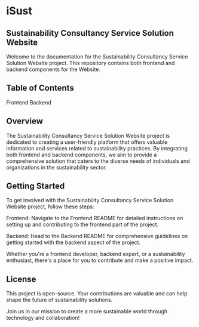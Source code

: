 # iSust
## Sustainability Consultancy Service Solution Website
Welcome to the documentation for the Sustainability Consultancy Service Solution Website project. 
This repository contains both frontend and backend components for the Website.

## Table of Contents
Frontend
Backend

## Overview
The Sustainability Consultancy Service Solution Website project is dedicated to creating 
a user-friendly platform that offers valuable information and services related to sustainability practices.
By integrating both frontend and backend components, 
we aim to provide a comprehensive solution that caters to 
the diverse needs of individuals and organizations in the sustainability sector.

## Getting Started
To get involved with the Sustainability Consultancy Service Solution Website project, follow these steps:

Frontend: Navigate to the Frontend README for detailed instructions on setting up and contributing 
to the frontend part of the project.

Backend: Head to the Backend README for comprehensive guidelines on 
getting started with the backend aspect of the project.

Whether you're a frontend developer, backend expert, or a sustainability enthusiast, 
there's a place for you to contribute and make a positive impact.

## License
This project is open-source.
Your contributions are valuable and can help shape the future of sustainability solutions.

Join us in our mission to create a more sustainable world through technology and collaboration!
